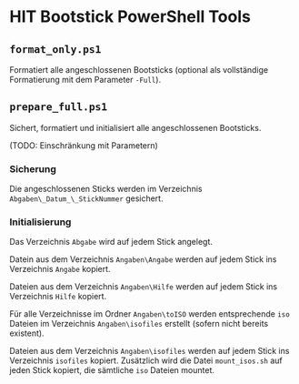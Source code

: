 # HIT Bootstick PowerShell Tools

## `format_only.ps1`

Formatiert alle angeschlossenen Bootsticks (optional als vollständige Formatierung mit dem Parameter `-Full`).


## `prepare_full.ps1`

Sichert, formatiert und initialisiert alle angeschlossenen Bootsticks.

(TODO: Einschränkung mit Parametern)

### Sicherung

Die angeschlossenen Sticks werden im Verzeichnis `Abgaben\_Datum_\_StickNummer` gesichert.

### Initialisierung

Das Verzeichnis `Abgabe` wird auf jedem Stick angelegt.

Datein aus dem Verzeichnis `Angaben\Angabe` werden auf jedem Stick ins Verzeichnis `Angabe` kopiert.

Dateien aus dem Verzeichnis `Angaben\Hilfe` werden auf jedem Stick ins Verzeichnis `Hilfe` kopiert.

Für alle Verzeichnisse im Ordner `Angaben\toISO` werden entsprechende `iso` Dateien im Verzeichnis `Angaben\isofiles` erstellt (sofern nicht bereits existent).

Dateien aus dem Verzeichnis `Angaben\isofiles` werden auf jedem Stick ins Verzeichnis `isofiles` kopiert. Zusätzlich wird die Datei `mount_isos.sh` auf jeden Stick kopiert, die sämtliche `iso` Dateien mountet.
